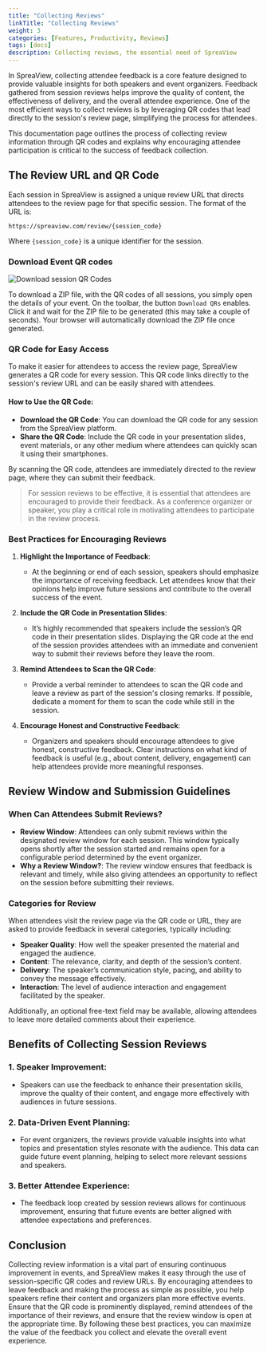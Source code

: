 ```yaml
---
title: "Collecting Reviews"
linkTitle: "Collecting Reviews"
weight: 3
categories: [Features, Productivity, Reviews]
tags: [docs]
description: Collecting reviews, the essential need of SpreaView
---
```


In SpreaView, collecting attendee feedback is a core feature designed to provide valuable insights for both speakers and event organizers. Feedback gathered from session reviews helps improve the quality of content, the effectiveness of delivery, and the overall attendee experience. One of the most efficient ways to collect reviews is by leveraging QR codes that lead directly to the session's review page, simplifying the process for attendees.

This documentation page outlines the process of collecting review information through QR codes and explains why encouraging attendee participation is critical to the success of feedback collection.

## The Review URL and QR Code

Each session in SpreaView is assigned a unique review URL that directs attendees to the review page for that specific session. The format of the URL is:

```
https://spreaview.com/review/{session_code}
```

Where `{session_code}` is a unique identifier for the session.

### Download Event QR codes

![Download session QR Codes](/images/spreaview-events-details-download-qr.jpg)

To download a ZIP file, with the QR codes of all sessions, you simply open the details of your event. On the toolbar, the button `Download QRs` enables. Click it and wait for the ZIP file to be generated (this may take a couple of seconds). Your browser will automatically download the ZIP file once generated.

### QR Code for Easy Access

To make it easier for attendees to access the review page, SpreaView generates a QR code for every session. This QR code links directly to the session's review URL and can be easily shared with attendees.

#### How to Use the QR Code:

- **Download the QR Code**: You can download the QR code for any session from the SpreaView platform.
- **Share the QR Code**: Include the QR code in your presentation slides, event materials, or any other medium where attendees can quickly scan it using their smartphones.

By scanning the QR code, attendees are immediately directed to the review page, where they can submit their feedback.

> For session reviews to be effective, it is essential that attendees are encouraged to provide their feedback. As a conference organizer or speaker, you play a critical role in motivating attendees to participate in the review process.

### Best Practices for Encouraging Reviews

1. **Highlight the Importance of Feedback**:
   - At the beginning or end of each session, speakers should emphasize the importance of receiving feedback. Let attendees know that their opinions help improve future sessions and contribute to the overall success of the event.
2. **Include the QR Code in Presentation Slides**:

   - It’s highly recommended that speakers include the session’s QR code in their presentation slides. Displaying the QR code at the end of the session provides attendees with an immediate and convenient way to submit their reviews before they leave the room.

3. **Remind Attendees to Scan the QR Code**:

   - Provide a verbal reminder to attendees to scan the QR code and leave a review as part of the session's closing remarks. If possible, dedicate a moment for them to scan the code while still in the session.

4. **Encourage Honest and Constructive Feedback**:
   - Organizers and speakers should encourage attendees to give honest, constructive feedback. Clear instructions on what kind of feedback is useful (e.g., about content, delivery, engagement) can help attendees provide more meaningful responses.

## Review Window and Submission Guidelines

### When Can Attendees Submit Reviews?

- **Review Window**: Attendees can only submit reviews within the designated review window for each session. This window typically opens shortly after the session started and remains open for a configurable period determined by the event organizer.
- **Why a Review Window?**: The review window ensures that feedback is relevant and timely, while also giving attendees an opportunity to reflect on the session before submitting their reviews.

### Categories for Review

When attendees visit the review page via the QR code or URL, they are asked to provide feedback in several categories, typically including:

- **Speaker Quality**: How well the speaker presented the material and engaged the audience.
- **Content**: The relevance, clarity, and depth of the session’s content.
- **Delivery**: The speaker’s communication style, pacing, and ability to convey the message effectively.
- **Interaction**: The level of audience interaction and engagement facilitated by the speaker.

Additionally, an optional free-text field may be available, allowing attendees to leave more detailed comments about their experience.

## Benefits of Collecting Session Reviews

### 1. **Speaker Improvement**:

- Speakers can use the feedback to enhance their presentation skills, improve the quality of their content, and engage more effectively with audiences in future sessions.

### 2. **Data-Driven Event Planning**:

- For event organizers, the reviews provide valuable insights into what topics and presentation styles resonate with the audience. This data can guide future event planning, helping to select more relevant sessions and speakers.

### 3. **Better Attendee Experience**:

- The feedback loop created by session reviews allows for continuous improvement, ensuring that future events are better aligned with attendee expectations and preferences.

## Conclusion

Collecting review information is a vital part of ensuring continuous improvement in events, and SpreaView makes it easy through the use of session-specific QR codes and review URLs. By encouraging attendees to leave feedback and making the process as simple as possible, you help speakers refine their content and organizers plan more effective events. Ensure that the QR code is prominently displayed, remind attendees of the importance of their reviews, and ensure that the review window is open at the appropriate time. By following these best practices, you can maximize the value of the feedback you collect and elevate the overall event experience.
